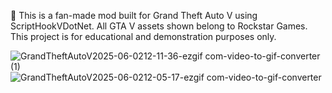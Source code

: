 🚨 This is a fan-made mod built for Grand Theft Auto V using ScriptHookVDotNet. All GTA V assets shown belong to Rockstar Games. This project is for educational and demonstration purposes only.

![GrandTheftAutoV2025-06-0212-11-36-ezgif com-video-to-gif-converter (1)](https://github.com/user-attachments/assets/960a07fc-658f-41fe-b5ac-0fe10952aa92)
![GrandTheftAutoV2025-06-0212-05-17-ezgif com-video-to-gif-converter](https://github.com/user-attachments/assets/9351d46d-ed71-4cc8-b1ff-6f140a61ddd1)
